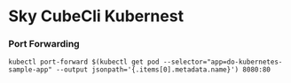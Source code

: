# Sky CubeCli Kubernest

### Port Forwarding

```
kubectl port-forward $(kubectl get pod --selector="app=do-kubernetes-sample-app" --output jsonpath='{.items[0].metadata.name}') 8080:80
```
